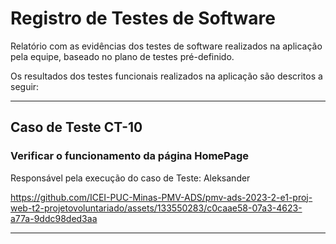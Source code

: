 # Registro de Testes de Software

Relatório com as evidências dos testes de software realizados na aplicação pela equipe, baseado no plano de testes pré-definido.

Os resultados dos testes funcionais realizados na aplicação são descritos a seguir:

----

## Caso de Teste CT-10
### Verificar o funcionamento da página HomePage 

Responsável pela execução do caso de Teste: Aleksander 
  
https://github.com/ICEI-PUC-Minas-PMV-ADS/pmv-ads-2023-2-e1-proj-web-t2-projetovoluntariado/assets/133550283/c0caae58-07a3-4623-a77a-9ddc98ded3aa

---- 
